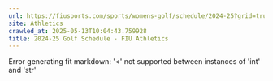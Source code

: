 ```yaml
---
url: https://fiusports.com/sports/womens-golf/schedule/2024-25?grid=true
site: Athletics
crawled_at: 2025-05-13T10:04:43.759928
title: 2024-25 Golf Schedule - FIU Athletics
---
```


Error generating fit markdown: '<' not supported between instances of 'int' and 'str'